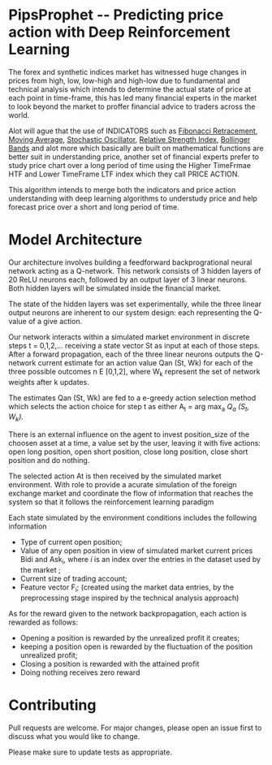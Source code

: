 # PipsProphet -- Predicting price action with Deep Reinforcement Learning

The forex and synthetic indices market has witnessed huge changes in prices from high, low, low-high and high-low due to fundamental and technical analysis which intends to determine the actual state of price at each point in time-frame, this has led many financial experts in the market to look beyond the market to proffer financial advice to traders across the world.

Alot will ague that the use of INDICATORS such as [Fibonacci Retracement](https://en.wikipedia.org/wiki/Fibonacci_retracement), [Moving Average](https://en.wikipedia.org/wiki/Moving_average), [Stochastic Oscillator](https://en.wikipedia.org/wiki/Stochastic_oscillator), [Relative Strength Index](https://en.wikipedia.org/wiki/Relative_strength_index), [Bollinger Bands](https://origin2.cdn.componentsource.com/sites/default/files/resources/dundas/538216/Documentation/Bollinger.html) and alot more which basically are built on mathematical functions are better suit in understanding price, another set of financial experts prefer to study price chart over a long period of time using the Higher TimeFrmae HTF and Lower TimeFrame LTF index which they call PRICE ACTION.

This algorithm intends to merge both the indicators and price action understanding with deep learning algorithms to understudy price and help forecast price over a short and long period of time.

# Model Architecture
Our architecture involves building a feedforward backprogrational neural network acting as a Q-network. This network consists of 3 hidden layers of 20 ReLU neurons each, followed by an output layer of 3 linear neurons. Both hidden layers will be simulated inside the financial market.

The state of the hidden layers was set experimentally, while the three linear output neurons are inherent to our system design: each representing the Q-value of a give action.

Our network interacts within a simulated market environment in discrete  steps t = 0,1,2,... receiving a state vector St as input at each of those steps. After a forward propagation, each of the three linear neurons outputs the Q-network current estimate for an action value Qan (St, Wk) for each of the three possible outcomes n E [0,1,2], where W<sub>k</sub> represent the set of network weights after k updates.

The estimates Qan (St, Wk) are fed to a e-greedy action selection method which selects the action choice for step t as either A<sub>t</sub> = arg max<sub>a</sub> <i>Q<sub>a</sub> (S<sub>t</sub>, W<sub>k</sub>).</i>

There is an external influence on the agent to invest position_size of the choosen asset at a time, a value set by the user, leaving it with five actions: open long position, open short position, close long position, close short position and do nothing.

The selected action At is then received by the simulated market environment. With role to provide a acurate simulation of the foreign exchange market and coordinate the flow of information that reaches the system so that it follows the reinforcement learning paradigm

Each state simulated by the environment conditions includes the following information

- Type of current open position;
- Value of any open position in view of simulated market current prices Bidi and Ask<sub>i</sub>, where <i>i</i> is an index over the entries in the dataset used by the market ;
- Current size of trading account;
- Feature vector F<sub>i</sub>; (created using the market data entries, by the preprocessing stage inspired by the technical analysis approach)

As for the reward given to the network backpropagation, each action is rewarded as follows:

- Opening a position is rewarded by the unrealized profit it creates;
- keeping a position open is rewarded by the fluctuation of the position unrealized profit;
- Closing a position is rewarded with the attained profit 
- Doing nothing receives zero reward 

# Contributing 

Pull requests are welcome. For major changes, please open an issue first to discuss what you would like to change.

Please make sure to update tests as appropriate.